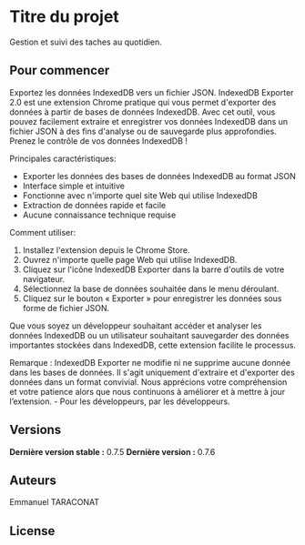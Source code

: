 # Titre du projet

Gestion et suivi des taches au quotidien.

## Pour commencer

Exportez les données IndexedDB vers un fichier JSON.
IndexedDB Exporter 2.0 est une extension Chrome pratique qui vous permet d'exporter des données à partir de bases de données IndexedDB. Avec cet outil, vous pouvez facilement extraire et enregistrer vos données IndexedDB dans un fichier JSON à des fins d'analyse ou de sauvegarde plus approfondies. Prenez le contrôle de vos données IndexedDB !

Principales caractéristiques:
* Exporter les données des bases de données IndexedDB au format JSON
* Interface simple et intuitive
* Fonctionne avec n'importe quel site Web qui utilise IndexedDB
* Extraction de données rapide et facile
* Aucune connaissance technique requise

Comment utiliser:
1. Installez l'extension depuis le Chrome Store.
2. Ouvrez n'importe quelle page Web qui utilise IndexedDB.
3. Cliquez sur l'icône IndexedDB Exporter dans la barre d'outils de votre navigateur.
4. Sélectionnez la base de données souhaitée dans le menu déroulant.
5. Cliquez sur le bouton « Exporter » pour enregistrer les données sous forme de fichier JSON.

Que vous soyez un développeur souhaitant accéder et analyser les données IndexedDB ou un utilisateur souhaitant sauvegarder des données importantes stockées dans IndexedDB, cette extension facilite le processus.

Remarque : IndexedDB Exporter ne modifie ni ne supprime aucune donnée dans les bases de données. Il s'agit uniquement d'extraire et d'exporter des données dans un format convivial. Nous apprécions votre compréhension et votre patience alors que nous continuons à améliorer et à mettre à jour l’extension. - Pour les développeurs, par les développeurs.

## Versions

**Dernière version stable :** 0.7.5
**Dernière version :** 0.7.6


## Auteurs

Emmanuel TARACONAT


## License

